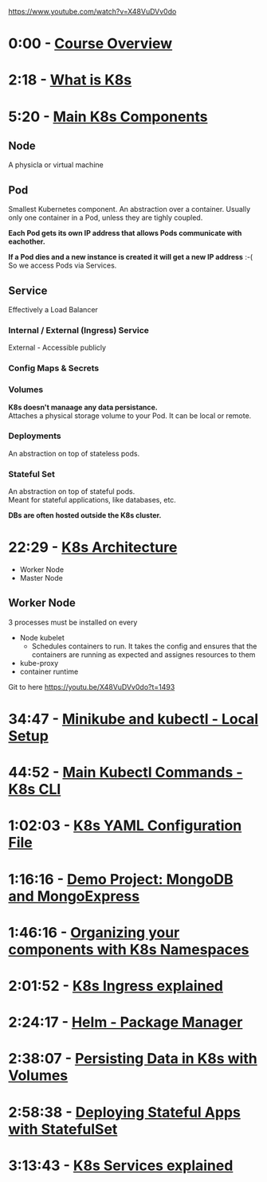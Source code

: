 https://www.youtube.com/watch?v=X48VuDVv0do



# 0:00 - [Course Overview](https://www.youtube.com/watch?v=X48VuDVv0do&t=0s)


# 2:18 - [What is K8s](https://www.youtube.com/watch?v=X48VuDVv0do&t=138s)

# 5:20 - [Main K8s Components](https://www.youtube.com/watch?v=X48VuDVv0do&t=320s)
## Node

A physicla or virtual machine

## Pod

Smallest Kubernetes component. 
An abstraction over a container.
Usually only one container in a Pod, unless they are tighly coupled.  

**Each Pod gets its own IP address that allows Pods communicate with eachother.**

**If a Pod dies and a new instance is created it will get a new IP address** :-(  
So we access Pods via Services.

## Service

Effectively a Load Balancer  

### Internal / External (Ingress) Service

External - Accessible publicly

### Config Maps & Secrets

### Volumes

**K8s doesn't manaage any data persistance.**  
Attaches a physical storage volume to your Pod.  It can be local or remote.

### Deployments

An abstraction on top of stateless pods.  

### Stateful Set

An abstraction on top of stateful pods.  
Meant for stateful applications, like databases, etc.

**DBs are often hosted outside the K8s cluster.**






# 22:29 -  [K8s Architecture](https://www.youtube.com/watch?v=X48VuDVv0do&t=1349s)  

* Worker Node
* Master Node

## Worker Node
3 processes must be installed on every
* Node kubelet
  * Schedules containers to run.  It takes the config and ensures that the containers are running as expected and assignes resources to them
* kube-proxy
* container runtime

Git to here https://youtu.be/X48VuDVv0do?t=1493

# 34:47 - [Minikube and kubectl - Local Setup](https://www.youtube.com/watch?v=X48VuDVv0do&t=2087s)
# 44:52 - [Main Kubectl Commands - K8s CLI](https://www.youtube.com/watch?v=X48VuDVv0do&t=2692s)
# 1:02:03 - [K8s YAML Configuration File](https://www.youtube.com/watch?v=X48VuDVv0do&t=3723s)
# 1:16:16 - [Demo Project: MongoDB and MongoExpress](https://www.youtube.com/watch?v=X48VuDVv0do&t=4576s)
# 1:46:16 - [Organizing your components with K8s Namespaces](https://www.youtube.com/watch?v=X48VuDVv0do&t=6376s)
# 2:01:52 - [K8s Ingress explained](https://www.youtube.com/watch?v=X48VuDVv0do&t=7312s)
# 2:24:17 - [Helm - Package Manager](https://www.youtube.com/watch?v=X48VuDVv0do&t=8657s)
# 2:38:07 - [Persisting Data in K8s with Volumes](https://www.youtube.com/watch?v=X48VuDVv0do&t=9487s)
# 2:58:38 - [Deploying Stateful Apps with StatefulSet](https://www.youtube.com/watch?v=X48VuDVv0do&t=10718s)
# 3:13:43 - [K8s Services explained](https://www.youtube.com/watch?v=X48VuDVv0do&t=11623s)